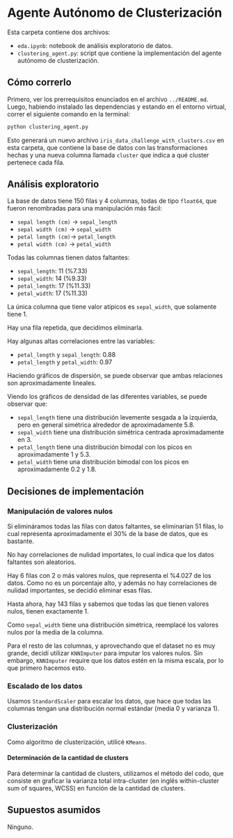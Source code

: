# **Agente Autónomo de Clusterización**
Esta carpeta contiene dos archivos:
* `eda.ipynb`: notebook de análisis exploratorio de datos.
* `clustering_agent.py`: script que contiene la implementación del agente autónomo de
  clusterización.

## **Cómo correrlo**
Primero, ver los prerrequisitos enunciados en el archivo `../README.md`. Luego,
habiendo instalado las dependencias y estando en el entorno virtual, correr el
siguiente comando en la terminal:
```bash
python clustering_agent.py
```

Esto generará un nuevo archivo `iris_data_challenge_with_clusters.csv` en esta carpeta,
que contiene la base de datos con las transformaciones hechas y una nueva columna llamada
`cluster` que indica a qué cluster pertenece cada fila.

## **Análisis exploratorio**
La base de datos tiene 150 filas y 4 columnas, todas de tipo `float64`, que fueron
renombradas para una manipulación más fácil:
* `sepal length (cm)` → `sepal_length`
* `sepal width (cm)` → `sepal_width`
* `petal length (cm)`→ `petal_length`
* `petal width (cm)` → `petal_width`

Todas las columnas tienen datos faltantes:
* `sepal_length`: 11 (%7.33)
* `sepal_width`: 14 (%9.33)
* `petal_length`: 17 (%11.33)
* `petal_width`: 17 (%11.33)

La única columna que tiene valor atípicos es `sepal_width`, que solamente tiene 1.

Hay una fila repetida, que decidimos eliminarla.

Hay algunas altas correlaciones entre las variables:
* `petal_length` y `sepal_length`: 0.88
* `petal_length` y `petal_width`: 0.97

Haciendo gráficos de dispersión, se puede observar que ambas relaciones son
aproximadamente lineales.

Viendo los gráficos de densidad de las diferentes variables, se
puede observar que:
* `sepal_length` tiene una distribución levemente sesgada a la izquierda, pero en general
  simétrica alrededor de aproximadamente 5.8.
* `sepal_width` tiene una distribución simétrica centrada aproximadamente en 3.
* `petal_length` tiene una distribución bimodal con los picos en aproximadamente 1 y 5.3.
* `petal_width` tiene una distribución bimodal con los picos en aproximadamente 0.2 y 1.8.

## **Decisiones de implementación**
### **Manipulación de valores nulos**
Si elimináramos todas las filas con datos faltantes, se eliminarían 51 filas, lo cual
representa aproximadamente el 30% de la base de datos, que es bastante.

No hay correlaciones de nulidad importates, lo cual indica que los datos faltantes son aleatorios.

Hay 6 filas con 2 o más valores nulos, que representa el %4.027 de los datos. Como no es
un porcentaje alto, y además no hay correlaciones de nulidad importantes, se decidió
eliminar esas filas.

Hasta ahora, hay 143 filas y sabemos que todas las que tienen valores nulos,
tienen exactamente 1.

Como `sepal_width` tiene una distribución simétrica, reemplacé los valores
nulos por la media de la columna.

Para el resto de las columnas, y aprovechando que el dataset no es muy grande,
decidí utilizar `KNNImputer` para imputar los valores nulos. Sin embargo,
`KNNImputer` require que los datos estén en la misma escala, por lo que primero
hacemos esto.

### **Escalado de los datos**
Usamos `StandardScaler` para escalar los datos, que hace que todas las columnas
tengan una distribución normal estándar (media 0 y varianza 1).

### **Clusterización**
Como algoritmo de clusterización, utilicé `KMeans`.

#### **Determinación de la cantidad de clusters**
Para determinar la cantidad de clusters, utilizamos el método del codo, que consiste en
graficar la varianza total intra-cluster (en inglés within-cluster sum of squares, WCSS)
en función de la cantidad de clusters.

## **Supuestos asumidos**
Ninguno.